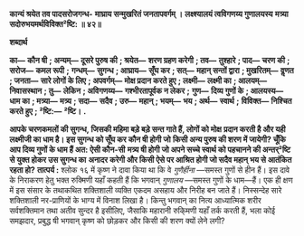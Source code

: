 **कान्यं श्रयेत तव पादसरोजगन्ध-** **माघ्राय सन्मुखरितं जनतापवर्गम् ।** **लक्ष्श्यालयं त्वविगणय्य गुणालयस्य** **मत्र्या सदोरुभयमर्थविविक्त²ष्टि: ॥ ४२॥** 

**शब्दार्थ** 

**का—** **कौन षी** **; अन्यम्—** **दूसरे पुरुष की** **; श्रयेत—** **शरण ग्रहण करेगी** **; तव—** **तुश्हारे** **; पाद—** **चरण की** **; सरोज—** **कमल रूपी** **;** **गन्धम्—** **सुगन्ध** **; आघ्राय—** **सूँघ कर** **; सत्—** **महान् सन्तों द्वारा** **; मुखरितम्—** **वॢणत** **; जनता—** **सारे लोगों के लिए** **; अपवर्गम्—** **मोक्ष प्रदान करते हुए** **; लक्ष्मी—** **लक्ष्मी का** **; आलयम्—** **निवासस्थान** **; तु—** **लेकिन** **; अविगणय्य—** **गश्भीरतापूर्वक न लेकर** **;** **गुण—** **दिव्य गुणों के** **; आलयस्य—** **धाम का** **; मत्र्या—** **मत्र्य** **; सदा—** **सदैव** **; उरु—** **महान्** **; भयम्—** **भय** **; अर्थ—** **स्वार्थ** **;** **विविक्त—** **निश्चित करते हुए** **; ²ष्टि:—** **²ष्टि।** **.** 

**आपके चरणकमलों की सुगन्ध, जिसकी महिमा बड़े बड़े सन्त गाते हैं, लोगों को मोक्ष** **प्रदान करती है और यही लक्ष्मीजी का धाम है। इस सुगन्ध को सूँघ कर कौन षी होगी जो** **किसी अन्य पुरुष की शरण में जायेगी? चूँकि आप दिव्य गुणों के धाम हैं अत: ऐसी कौन-सी** **मत्र्य षी होगी जो अपने सच्चे स्वार्थ को पहचानने की अन्तर्²ष्टि से युक्त होकर उस सुगन्ध का** **अनादर करेगी और किसी ऐसे पर आश्रित होगी जो सदैव महान् भय से आतंकित रहता हो?** **तात्पर्य :** श्लोक १६ में कृष्ण ने दावा किया था कि वे *गुणैर्हीना* —समस्त गुणों से हीन हैं। इस दावे के निराकरण हेतु भक्त रुक्मिणी यहाँ कहती हैं कि भगवान् *गुणालय* —समस्त गुणों के धाम—हैं। एक ही क्षण में इस संसार के तथाकथित शक्तिशाली व्यक्ति एकदम असहाय और निरीह बन जाते हैं। निस्सन्देह सारे शक्तिशाली नर-प्राणियों के भाग्य में विनाश लिखा है। किन्तु भगवान् का नित्य आध्यात्मिक शरीर सर्वशक्तिमान तथा अतीव सुन्दर है इसीलिए, जैसाकि महारानी रुकि्मणी यहाँ तर्क करती हैं, भला कोई समझदार, प्रबुद्ध षी भगवान् कृष्ण को छोड़कर और किसी की शरण क्यों लेने लगी?  